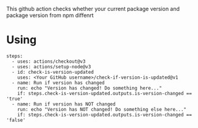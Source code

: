 This github action checks whether your current package version and package version from npm diffenrt

# Using
```
steps:
  - uses: actions/checkout@v3
  - uses: actions/setup-node@v3
  - id: check-is-version-updated
    uses: <Your GitHub username>/check-if-version-is-updated@v1
  - name: Run if version has changed
    run: echo "Version has changed! Do something here..."
    if: steps.check-is-version-updated.outputs.is-version-changed == 'true'
  - name: Run if version has NOT changed
    run: echo "Version has NOT changed! Do something else here..."
    if: steps.check-is-version-updated.outputs.is-version-changed == 'false'
```
